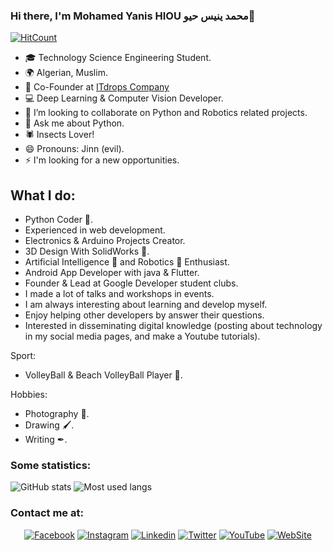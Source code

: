 ### Hi there, I'm Mohamed Yanis HIOU محمد ينيس حيو👋
[![HitCount](http://hits.dwyl.com/mohamedyanis/mohamedyanis.svg)](http://hits.dwyl.com/mohamedyanis/mohamedyanis)

- 🎓 Technology Science Engineering Student.
- 🌍 Algerian, Muslim.
- 🌱 Co-Founder at <a href="http://itdrops.ga"> ITdrops Company <a/>
- 💻 Deep Learning & Computer Vision Developer.
- 👯 I’m looking to collaborate on Python and Robotics related projects.
- 💬 Ask me about Python.
- 🕷 Insects Lover!
- 😄 Pronouns: Jinn (evil).
- ⚡ I'm looking for a new opportunities.

## What I do:
- Python Coder 🐍.
- Experienced in web development.
- Electronics & Arduino Projects Creator.
- 3D Design With SolidWorks 🔗.
- Artificial Intelligence 🧠 and Robotics 🤖 Enthusiast.
- Android App Developer with java & Flutter.
- Founder & Lead at Google Developer student clubs.
- I made a lot of talks and workshops in events.
- I am always interesting about learning and develop myself.
- Enjoy helping other developers by answer their questions.
- Interested in disseminating digital knowledge (posting about technology in my social media pages, and make a Youtube tutorials).

Sport:
- VolleyBall & Beach VolleyBall Player 🏐.

Hobbies:
- Photography 📸.
- Drawing 🖌.
- Writing ✒.

### Some statistics:

![GitHub stats](https://github-readme-stats.vercel.app/api?username=mohamedyanis&show_icons=true)
![Most used langs](https://github-readme-stats.vercel.app/api/top-langs/?username=mohamedyanis&layout=compact)

### Contact me at:

<p align="center">
  <a href="https://facebook.com/MedYanis.HIOU/"><img src="https://img.shields.io/badge/Facebook--_.svg?style=social&logo=facebook" alt="Facebook"></a>
  <a href="https://instagram.com/medyanis_hiou/"><img src="https://img.shields.io/badge/Instagram--_.svg?style=social&logo=instagram" alt="Instagram"></a>
  <a href="https://linkedin.com/in/mohamedyanis-hiou"><img src="https://img.shields.io/badge/Linkedin--_.svg?style=social&logo=linkedin" alt="Linkedin"></a>
  <a href="https://twitter.com/MedYanis_HIOU"><img src="https://img.shields.io/badge/Twitter--_.svg?style=social&logo=twitter" alt="Twitter"></a>
  <a href="https://youtube.com/channel/UC34Ero4b404zqO4wbZoRaHg"><img src="https://img.shields.io/badge/YouTube--_.svg?style=social&logo=youtube" alt="YouTube"></a>
  <a href="http://medyanis-hiou.me"><img src="https://img.shields.io/badge/Wordpress--_.svg?style=social&logo=wordpress" alt="WebSite"></a>
</p>

